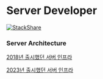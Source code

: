 # Server Developer

[![StackShare](http://img.shields.io/badge/tech-stack-0690fa.svg?style=flat)](https://stackshare.io/ice2732/my-stack)

### Server Architecture

[2018년 출시했던 서버 인프라](https://github.com/ice2732/Server/tree/master/architecture/2018/aws_2018.png)

[2023년 출시했던 서버 인프라](https://github.com/ice2732/Server/tree/master/architecture/2023/aws_2023.png)

